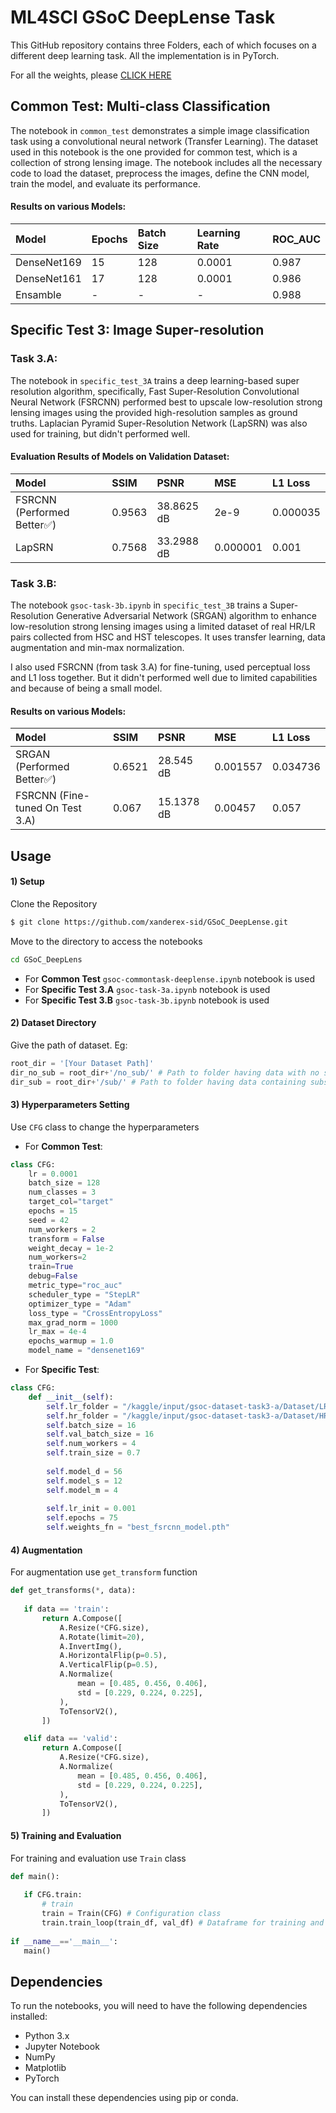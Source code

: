 
# ML4SCI GSoC DeepLense Task

This GitHub repository contains three Folders, each of which focuses on a different deep learning task.
All the implementation is in PyTorch.

For all the weights, please <a href="https://www.kaggle.com/models/xanderex/gsoc-deeplense-test-weights/">CLICK HERE</a>

## Common Test: Multi-class Classification

The notebook in `common_test` demonstrates a simple image classification task using a convolutional neural network (Transfer Learning). The dataset used in this notebook is the one provided for common test, which is a collection of strong lensing image. The notebook includes all the necessary code to load the dataset, preprocess the images, define the CNN model, train the model, and evaluate its performance.

#### Results on various Models:

| Model                                       | Epochs | Batch Size | Learning Rate | ROC_AUC   |
| :------------------------------------------ | :----- | :--------- | :------------ | :-------- |
| DenseNet169                                | 15      | 128         | 0.0001        | 0.987      | 
| DenseNet161                                 | 17     | 128         | 0.0001        | 0.986      |     
| Ensamble                                    | -      | -          | -             | 0.988      | 


## Specific Test 3: Image Super-resolution

### Task 3.A:

The notebook in `specific_test_3A` trains a deep learning-based super resolution algorithm, specifically, Fast Super-Resolution Convolutional Neural Network (FSRCNN) performed best to upscale low-resolution strong lensing images using the provided high-resolution samples as ground truths. Laplacian Pyramid Super-Resolution Network (LapSRN) was also used for training, but didn't performed well.

#### Evaluation Results of Models on Validation Dataset:

| Model                                       | SSIM  | PSNR       | MSE     | L1 Loss  |
| :------------------------------------------ | :---- | :----------| :----   | :------- |
| FSRCNN (Performed Better✅)                 | 0.9563 | 38.8625 dB | 2e-9    | 0.000035 | 
| LapSRN                                      | 0.7568 | 33.2988 dB  | 0.000001 | 0.001 |  



### Task 3.B:

The notebook `gsoc-task-3b.ipynb` in `specific_test_3B` trains a Super-Resolution Generative Adversarial Network (SRGAN) algorithm to enhance low-resolution strong lensing images using a limited dataset of real HR/LR pairs collected from HSC and HST telescopes. It uses transfer learning, data augmentation and min-max normalization.

I also used FSRCNN (from task 3.A) for fine-tuning, used perceptual loss and L1 loss together. But it didn't performed well due to limited capabilities and because of being a small model.

#### Results on various Models:

| Model                                       | SSIM  | PSNR       | MSE     | L1 Loss  |
| :------------------------------------------ | :---- | :----------| :----   | :------- |
| SRGAN (Performed Better✅)                 | 0.6521 | 28.545 dB | 0.001557    | 0.034736 | 
| FSRCNN (Fine-tuned On Test 3.A)                  | 0.067 | 15.1378 dB  | 0.00457 | 0.057 | 

## Usage

#### 1) Setup 

Clone the Repository
```bash
$ git clone https://github.com/xanderex-sid/GSoC_DeepLense.git
```
Move to the directory to access the notebooks
```bash
cd GSoC_DeepLens
```
- For **Common Test** `gsoc-commontask-deeplense.ipynb` notebook is used
- For **Specific Test 3.A**   `gsoc-task-3a.ipynb` notebook is used
- For **Specific Test 3.B** `gsoc-task-3b.ipynb` notebook is used

#### 2) Dataset Directory

Give the path of dataset. Eg:
```python
root_dir = '[Your Dataset Path]'
dir_no_sub = root_dir+'/no_sub/' # Path to folder having data with no substructure 
dir_sub = root_dir+'/sub/' # Path to folder having data containing substructure
```
#### 3) Hyperparameters Setting
Use `CFG` class to change the hyperparameters
- For **Common Test**:
```python
class CFG:
    lr = 0.0001
    batch_size = 128
    num_classes = 3
    target_col="target"
    epochs = 15
    seed = 42
    num_workers = 2
    transform = False
    weight_decay = 1e-2
    num_workers=2
    train=True
    debug=False
    metric_type="roc_auc"
    scheduler_type = "StepLR"
    optimizer_type = "Adam"
    loss_type = "CrossEntropyLoss"
    max_grad_norm = 1000
    lr_max = 4e-4
    epochs_warmup = 1.0
    model_name = "densenet169"
 ```

- For **Specific Test**:
```python
class CFG:
    def __init__(self):
        self.lr_folder = "/kaggle/input/gsoc-dataset-task3-a/Dataset/LR"
        self.hr_folder = "/kaggle/input/gsoc-dataset-task3-a/Dataset/HR"
        self.batch_size = 16
        self.val_batch_size = 16
        self.num_workers = 4
        self.train_size = 0.7
        
        self.model_d = 56
        self.model_s = 12
        self.model_m = 4
        
        self.lr_init = 0.001
        self.epochs = 75
        self.weights_fn = "best_fsrcnn_model.pth"
 ```
 #### 4) Augmentation
 For augmentation use `get_transform` function
 ```python 
 def get_transforms(*, data):
    
    if data == 'train':
        return A.Compose([
            A.Resize(*CFG.size),
            A.Rotate(limit=20),
            A.InvertImg(), 
            A.HorizontalFlip(p=0.5),
            A.VerticalFlip(p=0.5),
            A.Normalize(
                mean = [0.485, 0.456, 0.406],
                std = [0.229, 0.224, 0.225],
            ),
            ToTensorV2(),
        ])

    elif data == 'valid':
        return A.Compose([
            A.Resize(*CFG.size),
            A.Normalize(
                mean = [0.485, 0.456, 0.406],
                std = [0.229, 0.224, 0.225],
            ),
            ToTensorV2(),
        ])
 ```
 
 #### 5) Training and Evaluation
 For training and evaluation use `Train` class
 ```python
 def main():
    
    if CFG.train: 
        # train
        train = Train(CFG) # Configuration class
        train.train_loop(train_df, val_df) # Dataframe for training and evaluation
        
 if __name__=='__main__':
    main()
```

## Dependencies

To run the notebooks, you will need to have the following dependencies installed:

- Python 3.x
- Jupyter Notebook
- NumPy
- Matplotlib
- PyTorch

You can install these dependencies using pip or conda.
